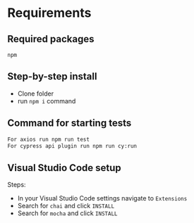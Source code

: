 # Requirements

## Required packages

```shell
npm

```

## Step-by-step install

- Clone folder
- run `npm i` command

## Command for starting tests

```sh
For axios run npm run test
For cypress api plugin run npm run cy:run
```

## Visual Studio Code setup

Steps:

- In your Visual Studio Code settings navigate to `Extensions`
- Search for `chai` and click `INSTALL`
- Search for `mocha` and click `INSTALL`

